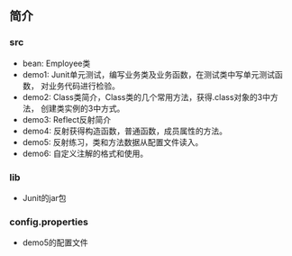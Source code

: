 ## 简介

### src
- bean: Employee类
- demo1: Junit单元测试，编写业务类及业务函数，在测试类中写单元测试函数，
    对业务代码进行检验。
- demo2: Class类简介，Class类的几个常用方法，获得.class对象的3中方法，
    创建类实例的3中方式。
- demo3: Reflect反射简介
- demo4: 反射获得构造函数，普通函数，成员属性的方法。
- demo5: 反射练习，类和方法数据从配置文件读入。
- demo6: 自定义注解的格式和使用。

### lib
- Junit的jar包

### config.properties
- demo5的配置文件 